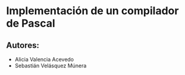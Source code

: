 # Implementación de un compilador de Pascal
## Autores:
* Alicia Valencia Acevedo    
* Sebastián Velásquez Múnera